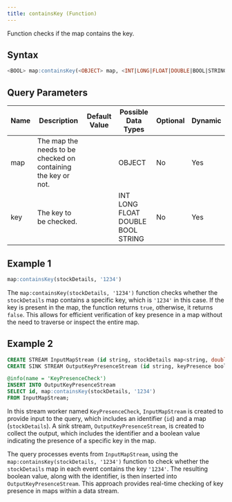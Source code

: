 ```yaml
---
title: containsKey (Function)
---
```


Function checks if the map contains the key.

## Syntax

```sql
<BOOL> map:containsKey(<OBJECT> map, <INT|LONG|FLOAT|DOUBLE|BOOL|STRING> key)
```

## Query Parameters

| Name | Description  | Default Value | Possible Data Types | Optional | Dynamic |
|------|--------------|---------------|---------------------|----------|---------|
| map  | The map the needs to be checked on containing the key or not. |               | OBJECT  | No   | Yes   |
| key | The key to be checked. |          | INT LONG FLOAT DOUBLE BOOL STRING | No  | Yes  |

## Example 1

```sql
map:containsKey(stockDetails, '1234')
```

The `map:containsKey(stockDetails, '1234')` function checks whether the `stockDetails` map contains a specific key, which is `'1234'` in this case. If the key is present in the map, the function returns `true`, otherwise, it returns `false`. This allows for efficient verification of key presence in a map without the need to traverse or inspect the entire map.

## Example 2

```sql
CREATE STREAM InputMapStream (id string, stockDetails map<string, double>);
CREATE SINK STREAM OutputKeyPresenceStream (id string, keyPresence bool);

@info(name = 'KeyPresenceCheck')
INSERT INTO OutputKeyPresenceStream
SELECT id, map:containsKey(stockDetails, '1234')
FROM InputMapStream;
```

In this stream worker named `KeyPresenceCheck`, `InputMapStream` is created to provide input to the query, which includes an identifier (`id`) and a map (`stockDetails`). A sink stream, `OutputKeyPresenceStream`, is created to collect the output, which includes the identifier and a boolean value indicating the presence of a specific key in the map.

The query processes events from `InputMapStream`, using the `map:containsKey(stockDetails, '1234')` function to check whether the `stockDetails` map in each event contains the key `'1234'`. The resulting boolean value, along with the identifier, is then inserted into `OutputKeyPresenceStream`. This approach provides real-time checking of key presence in maps within a data stream.
